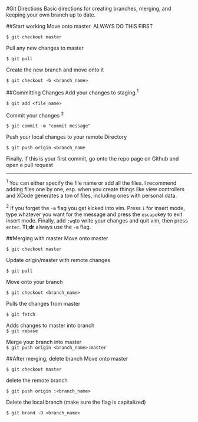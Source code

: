 #Git Directions
Basic directions for creating branches, merging, and keeping your own branch up to date.

##Start working
Move onto master. ALWAYS DO THIS FIRST

`$ git checkout master` 		
			
Pull any new changes to master

`$ git pull`

Create the new branch and move onto it

`$ git checkout -b <branch_name>`

##Committing Changes
Add your changes to staging.<sup>1</sup> 

`$ git add <file_name>`

Commit your changes <sup>2</sup> 

`$ git commit -m "commit message"`

Push your local changes to your remote Directory

`$ git push origin <branch_name`

Finally, if this is your first commit, go onto the repo page on Github and open a pull request

____
<sup>1</sup> You can either specify the file name or add all the files. I recommend adding files one by one, esp. when you create things like view controllers and XCode generates a ton of files, including ones with personal data.

<sup>2</sup> If you forget the `-m` flag you get kicked into vim. Press `i` for insert mode, type whatever you want for the message and press the `escape`key to exit insert mode. Finally, add `:wq`to write your changes and quit vim, then press `enter`. **Tl;dr** always use the `-m` flag.

##Merging with master
Move onto master

`$ git checkout master` 					

Update origin/master with remote changes

`$ git pull`								

Move onto your branch

`$ git checkout <branch_name>` 			

Pulls the changes from master

`$ git fetch`	

Adds changes to master into branch			 	
`$ git rebase`

Merge your branch into master							
`$ git push origin <branch_name>:master` 	


##After merging, delete branch
Move onto master

`$ git checkout master` 

delete the remote branch
					
`$ git push origin :<branch_name>`

Delete the local branch (make sure the flag is capitalized)
 		
`$ git brand -D <branch_name>`			
